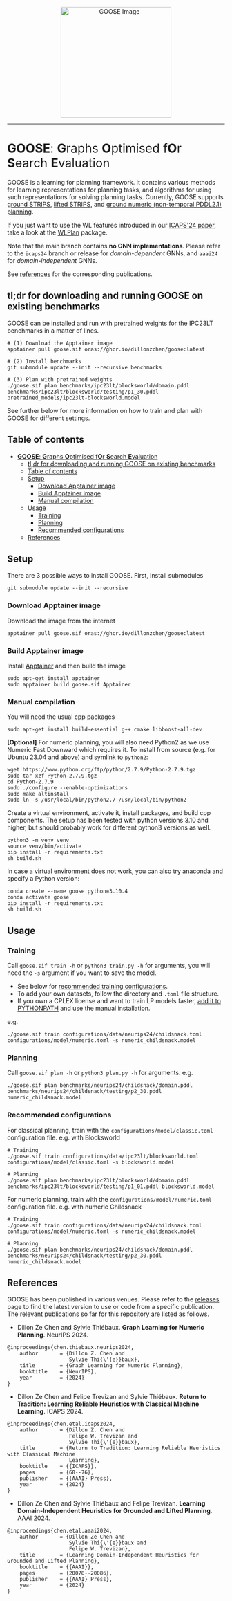 <p align="center">
    <img src="goose.jpg" alt="GOOSE Image" style="height:256px; width:auto;">
</p>

-------------------------------------------------------------------------------------------------------------

<span style="font-weight:normal">**GOOSE**: **G**raphs **O**ptimised f**O**r **S**earch **E**valuation</span>
=============================================================================================================

GOOSE is a learning for planning framework. It contains various methods for learning representations for planning tasks, and algorithms for using such representations for solving planning tasks. Currently, GOOSE supports [ground STRIPS](https://github.com/aibasel/downward), [lifted STRIPS](https://github.com/abcorrea/powerlifted), and [ground numeric (non-temporal PDDL2.1) planning](https://github.com/Kurorororo/numeric-fast-downward).

If you just want to use the WL features introduced in our [ICAPS'24 paper](https://arxiv.org/abs/2403.16508), take a look at the [WLPlan](https://github.com/DillonZChen/wlplan) package.

Note that the main branch contains **no GNN implementations**. Please refer to the `icaps24` branch or release for *domain-dependent* GNNs, and `aaai24` for *domain-independent* GNNs.

See [references](#references) for the corresponding publications.


## tl;dr for downloading and running GOOSE on existing benchmarks
GOOSE can be installed and run with pretrained weights for the IPC23LT benchmarks in a matter of lines.

```
# (1) Download the Apptainer image
apptainer pull goose.sif oras://ghcr.io/dillonzchen/goose:latest

# (2) Install benchmarks
git submodule update --init --recursive benchmarks

# (3) Plan with pretrained weights
./goose.sif plan benchmarks/ipc23lt/blocksworld/domain.pddl benchmarks/ipc23lt/blocksworld/testing/p1_30.pddl pretrained_models/ipc23lt-blocksworld.model
```

See further below for more information on how to train and plan with GOOSE for different settings.


## Table of contents
- [**GOOSE**: **G**raphs **O**ptimised f**O**r **S**earch **E**valuation](#goose-graphs-optimised-for-search-evaluation)
  - [tl;dr for downloading and running GOOSE on existing benchmarks](#tldr-for-downloading-and-running-goose-on-existing-benchmarks)
  - [Table of contents](#table-of-contents)
  - [Setup](#setup)
    - [Download Apptainer image](#download-apptainer-image)
    - [Build Apptainer image](#build-apptainer-image)
    - [Manual compilation](#manual-compilation)
  - [Usage](#usage)
    - [Training](#training)
    - [Planning](#planning)
    - [Recommended configurations](#recommended-configurations)
  - [References](#references)


## Setup

There are 3 possible ways to install GOOSE. First, install submodules

```
git submodule update --init --recursive
```


### Download Apptainer image
Download the image from the internet

    apptainer pull goose.sif oras://ghcr.io/dillonzchen/goose:latest


### Build Apptainer image
Install [Apptainer](https://apptainer.org/) and then build the image

    sudo apt-get install apptainer
    sudo apptainer build goose.sif Apptainer


### Manual compilation
You will need the usual cpp packages

    sudo apt-get install build-essential g++ cmake libboost-all-dev

**[Optional]** For numeric planning, you will also need Python2 as we use Numeric Fast Downward which requires it. To install from source (e.g. for Ubuntu 23.04 and above) and symlink to `python2`:

    wget https://www.python.org/ftp/python/2.7.9/Python-2.7.9.tgz
    sudo tar xzf Python-2.7.9.tgz
    cd Python-2.7.9
    sudo ./configure --enable-optimizations
    sudo make altinstall
    sudo ln -s /usr/local/bin/python2.7 /usr/local/bin/python2

Create a virtual environment, activate it, install packages, and build cpp components.
The setup has been tested with python versions 3.10 and higher, but should probably work for different python3 versions as well.

    python3 -m venv venv
    source venv/bin/activate
    pip install -r requirements.txt
    sh build.sh

In case a virtual environment does not work, you can also try anaconda and specify a Python version:

    conda create --name goose python=3.10.4
    conda activate goose
    pip install -r requirements.txt
    sh build.sh


## Usage


### Training
Call `goose.sif train -h` or `python3 train.py -h` for arguments, you will need the `-s` argument if you want to save the model.
- See below for [recommended training configurations](#recommended-configurations).
- To add your own datasets, follow the directory and `.toml` file structure.
- If you own a CPLEX license and want to train LP models faster, [add it to PYTHONPATH](https://www.ibm.com/docs/en/icos/22.1.1?topic=cplex-setting-up-python-api) and use the manual installation.

e.g.

    ./goose.sif train configurations/data/neurips24/childsnack.toml configurations/model/numeric.toml -s numeric_childsnack.model


### Planning
Call `goose.sif plan -h` or `python3 plan.py -h` for arguments.
e.g.

    ./goose.sif plan benchmarks/neurips24/childsnack/domain.pddl benchmarks/neurips24/childsnack/testing/p2_30.pddl numeric_childsnack.model


### Recommended configurations
For classical planning, train with the `configurations/model/classic.toml` configuration file.
e.g. with Blocksworld

    # Training
    ./goose.sif train configurations/data/ipc23lt/blocksworld.toml configurations/model/classic.toml -s blocksworld.model

    # Planning                 
    ./goose.sif plan benchmarks/ipc23lt/blocksworld/domain.pddl benchmarks/ipc23lt/blocksworld/testing/p1_01.pddl blocksworld.model

For numeric planning, train with the `configurations/model/numeric.toml` configuration file.
e.g. with numeric Childsnack

    # Training
    ./goose.sif train configurations/data/neurips24/childsnack.toml configurations/model/numeric.toml -s numeric_childsnack.model

    # Planning  
    ./goose.sif plan benchmarks/neurips24/childsnack/domain.pddl benchmarks/neurips24/childsnack/testing/p2_30.pddl numeric_childsnack.model


## References
GOOSE has been published in various venues. Please refer to the [releases](https://github.com/DillonZChen/goose/releases) page to find the latest version to use or code from a specific publication. The relevant publications so far for this repository are listed as follows.

- Dillon Ze Chen and Sylvie Thiébaux. **Graph Learning for Numeric Planning**. NeurIPS 2024.

```
@inproceedings{chen.thiebaux.neurips2024,
    author       = {Dillon Z. Chen and
                    Sylvie Thi{\'{e}}baux},
    title        = {Graph Learning for Numeric Planning},
    booktitle    = {NeurIPS},
    year         = {2024}
}
```

- Dillon Ze Chen and Felipe Trevizan and Sylvie Thiébaux. **Return to Tradition: Learning Reliable Heuristics with Classical Machine Learning**. ICAPS 2024.

```
@inproceedings{chen.etal.icaps2024,
    author       = {Dillon Z. Chen and
                    Felipe W. Trevizan and
                    Sylvie Thi{\'{e}}baux},
    title        = {Return to Tradition: Learning Reliable Heuristics with Classical Machine
                    Learning},
    booktitle    = {{ICAPS}},
    pages        = {68--76},
    publisher    = {{AAAI} Press},
    year         = {2024}
}
```

- Dillon Ze Chen and Sylvie Thiébaux and Felipe Trevizan. **Learning Domain-Independent Heuristics for Grounded and Lifted Planning**. AAAI 2024.

```
@inproceedings{chen.etal.aaai2024,
    author       = {Dillon Ze Chen and
                    Sylvie Thi{\'{e}}baux and
                    Felipe W. Trevizan},
    title        = {Learning Domain-Independent Heuristics for Grounded and Lifted Planning},
    booktitle    = {{AAAI}},
    pages        = {20078--20086},
    publisher    = {{AAAI} Press},
    year         = {2024}
}
```
